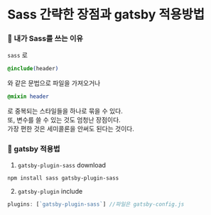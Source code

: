 # Sass 간략한 장점과 gatsby 적용방법

### 📑 내가 Sass를 쓰는 이유

`sass` 로
```scss
@include(header)
```
와 같은 문법으로 파일을 가져오거나
```scss
@mixin header
```
로 중복되는 스타일들을 하나로 묶을 수 있다.  
또, 변수를 쓸 수 있는 것도 엄청난 장점이다.   
가장 편한 것은 세미콜론을 안써도 된다는 것이다. 

### 📑 gatsby 적용법

1. `gatsby-plugin-sass` download
```shell
npm install sass gatsby-plugin-sass
```

2. `gatsby-plugin` include
```js
plugins: [`gatsby-plugin-sass`] //파일은 gatsby-config.js
```
